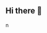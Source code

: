 ## Hi there 👋

<!--
**Kumud-Arora/Kumud-Arora** is a ✨ _special_ ✨ repository because its `README.md` (this file) appears on your GitHub profile.

🎓 I am an junior at UT Dallas, majoring in Computer Science and minoring in Business Administration.
💻 Interests: Web Development, Machine Learning, Product Management, Project Management
🌱 Currently Learning: Python for Machine Learning, React, API fundamentals
📨 Reach me at kumudarora11@gmail.com or https://www.linkedin.com/in/kumud-arora/








Here are some ideas to get you started:

- 🔭 I’m currently working on ...
- 🌱 I’m currently learning ...
- 👯 I’m looking to collaborate on ...
- 🤔 I’m looking for help with ...
- 💬 Ask me about ...
- 📫 How to reach me: ...
- 😄 Pronouns: ...
- ⚡ Fun fact: ...
--> n 
